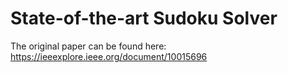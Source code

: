 # State-of-the-art Sudoku Solver

The original paper can be found here: https://ieeexplore.ieee.org/document/10015696
